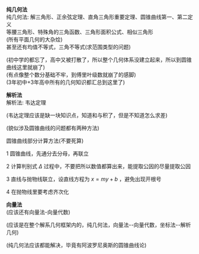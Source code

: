 **纯几何法**  
纯几何法: 解三角形、正余弦定理、直角三角形重要定理、圆锥曲线第一、第二定义  
等腰三角形、特殊角的三角函数、三角形面积公式、相似三角形  
(所有平面几何的大杂烩)  
甚至还有均值不等式，三角不等式(求范围类型的问题)  
  
(初中学的都忘了，高中又被打散了，所以整个几何体系没建立起来，所以到圆锥曲线这里就崩了)  
(有点像整个数分基础不牢，到傅里叶级数就崩了的感脚)  
(3年初中+3年高中所有的几何知识都汇总到这里了)  
  
**解析法**  
解析法: 韦达定理  
  
(韦达定理应该是缺一块知识点，知道和与积了，但是不知道怎么求差)  
  
(貌似涉及圆锥曲线的问题都有两种方法)  
  
圆锥曲线部分计算方法(不要死算)  
  
1 圆锥曲线，先通分去分母，再联立  
  
2 计算判别式 $\Delta$ 过程中，不要把所以数值都算出来，能提取公因的尽量提取公因  
  
3 直线与抛物线联立，设直线方程为 $x=my+b$ ，避免出现开根号  
  
4 在抛物线里要考虑齐次化  
  
**向量法**  
(应该还有向量法-向量代数)  
  
(应该是在整个解系几何框架内的，纯几何法，向量法--向量代数，坐标法--解析几何)  
  
(纯几何法应该都能解决，毕竟有阿波罗尼奥斯的圆锥曲线论)  
  
  
  
  
  
